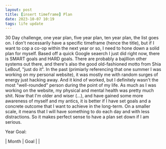```yaml
---
layout: post
title: [insert timeframe] Plan
date: 2023-10-07 10:19
tags: life update
---
```


30 Day challenge, one year plan, five year plan, ten year plan, the list goes on. I don't necessarily have a specific timeframe (hence the title), but if I want to cop a co-op within the next year or so, I need to hone down a solid plan for myself. Based off a quick Google seaerch I just did right now, there is SMART goals and HARD goals. There are probably a bajillion other systems out there, and there's also the good old-fashioned motto from Shia LeBouf, "just do it". In the past (primiarly referencing that one summer I was working on my personal website), it was mostly me with random surges of energy just hacking away. And it kind of worked, but I definitely wasn't the most "well-rounded" person during the point of my life. As much as I was working on the website, my physical and mental health was pretty much shit. Now that I'm older and wiser (...), and have gained some more awareness of myself and my antics, it is better if I have set goals and a concrete outcome that I want to achieve in the long-term. On a smaller scale, it means that I will have something to do each day and with less distractions. So it makes perfect sense to have a plan set down if I am serious.

Year Goal: 

| Month | Goal |
| 
